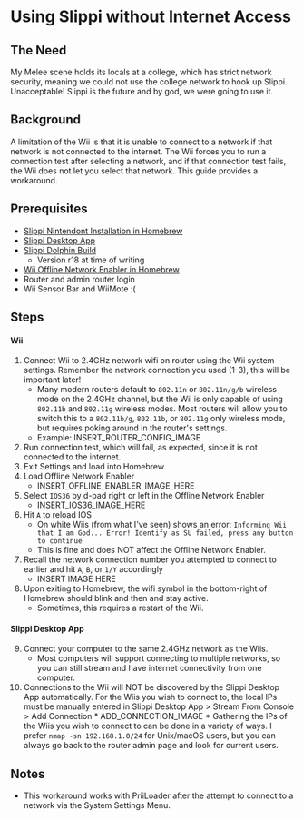 # Using Slippi without Internet Access

## The Need
My Melee scene holds its locals at a college, which has strict network security, meaning we could not use the college network to hook up Slippi. Unacceptable! Slippi is the future and by god, we were going to use it.

## Background
A limitation of the Wii is that it is unable to connect to a network if that network is not connected to the internet. The Wii forces you to run a connection test after selecting a network, and if that connection test fails, the Wii does not let you select that network. This guide provides a workaround.

## Prerequisites
* [Slippi Nintendont Installation in Homebrew](https://slippi.gg/downloads)
* [Slippi Desktop App](https://slippi.gg/downloads)
* [Slippi Dolphin Build](https://slippi.gg/downloads)
  * Version r18 at time of writing
* [Wii Offline Network Enabler in Homebrew](https://wiibrew.org/wiki/Offline_Network_Enabler)
* Router and admin router login
* Wii Sensor Bar and WiiMote :(

## Steps
#### Wii
1) Connect Wii to 2.4GHz network wifi on router using the Wii system settings. Remember the network connection you used (1-3), this will be important later!
     * Many modern routers default to `802.11n` or `802.11n/g/b` wireless mode on the 2.4GHz channel, but the Wii is only capable of using `802.11b` and `802.11g` wireless modes. Most routers will allow you to switch this to a `802.11b/g`, `802.11b`, or `802.11g` only wireless mode, but requires poking around in the router's settings.
     * Example: INSERT_ROUTER_CONFIG_IMAGE
2) Run connection test, which will fail, as expected, since it is not connected to the internet.
3) Exit Settings and load into Homebrew
4) Load Offline Network Enabler
     * INSERT_OFFLINE_ENABLER_IMAGE_HERE
5) Select `IOS36` by d-pad right or left in the Offline Network Enabler
     * INSERT_IOS36_IMAGE_HERE
6) Hit `A` to reload IOS
     * On white Wiis (from what I've seen) shows an error: `Informing Wii that I am God... Error! Identify as SU failed, press any button to continue`
     * This is fine and does NOT affect the Offline Network Enabler.
7) Recall the network connection number you attempted to connect to earlier and hit `A`, `B`, or `1/Y` accordingly
     * INSERT IMAGE HERE
8) Upon exiting to Homebrew, the wifi symbol in the bottom-right of Homebrew should blink and then and stay active.
     * Sometimes, this requires a restart of the Wii.

#### Slippi Desktop App
9) Connect your computer to the same 2.4GHz network as the Wiis.
    * Most computers will support connecting to multiple networks, so you can still stream and have internet connectivity from one computer.
10)  Connections to the Wii will NOT be discovered by the Slippi Desktop App automatically. For the Wiis you wish to connect to, the local IPs must be manually entered in Slippi Desktop App > Stream From Console > Add Connection
    * ADD_CONNECTION_IMAGE
    * Gathering the IPs of the Wiis you wish to connect to can be done in a variety of ways. I prefer `nmap -sn 192.168.1.0/24` for Unix/macOS users, but you can always go back to the router admin page and look for current users.



## Notes
* This workaround works with PriiLoader after the attempt to connect to a network via the System Settings Menu.